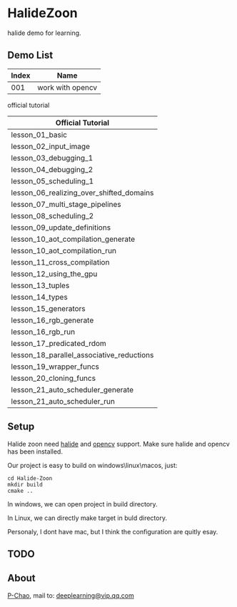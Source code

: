 # HalideZoon

halide demo for learning.

## Demo List

| Index | Name              |
| ---   | ---               |
| 001   | work with opencv  |


official tutorial

| Official Tutorial             |
|---                            |
| lesson_01_basic               |
| lesson_02_input_image         |
| lesson_03_debugging_1         |
| lesson_04_debugging_2         |
| lesson_05_scheduling_1        |
| lesson_06_realizing_over_shifted_domains |
| lesson_07_multi_stage_pipelines |
| lesson_08_scheduling_2        |
| lesson_09_update_definitions  |
| lesson_10_aot_compilation_generate |
| lesson_10_aot_compilation_run |
| lesson_11_cross_compilation   |
| lesson_12_using_the_gpu       |
| lesson_13_tuples              |
| lesson_14_types               |
| lesson_15_generators          |
| lesson_16_rgb_generate        |
| lesson_16_rgb_run             |
| lesson_17_predicated_rdom     |
| lesson_18_parallel_associative_reductions |
| lesson_19_wrapper_funcs       |
| lesson_20_cloning_funcs       |
| lesson_21_auto_scheduler_generate |
| lesson_21_auto_scheduler_run  |

## Setup

Halide zoon need [halide](https://github.com/Halide/Halide) and [opencv](https://opencv.org) support. Make sure halide and opencv has been installed.

Our project is easy to build on windows\linux\macos, just:
```
cd Halide-Zoon
mkdir build
cmake ..
```
In windows, we can open project in build directory.

In Linux, we can directly make target in buld directory.

Personaly, I dont have mac, but I think the configuration are quitly esay.

## TODO

## About

[P-Chao](http://www.p-chao.com), mail to: deeplearning@vip.qq.com
